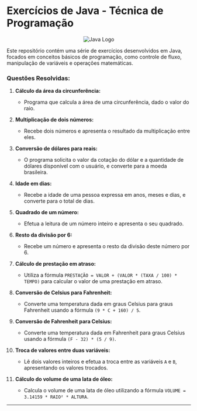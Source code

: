 # Exercícios de Java - Técnica de Programação

<p align="center">
  <img src="https://marcas-logos.net/wp-content/uploads/2020/11/Java-logo-600x336.png" alt="Java Logo">
</p>

Este repositório contém uma série de exercícios desenvolvidos em Java, focados em conceitos básicos de programação, como controle de fluxo, manipulação de variáveis e operações matemáticas.

### Questões Resolvidas:

1. **Cálculo da área da circunferência:**
   - Programa que calcula a área de uma circunferência, dado o valor do raio.

2. **Multiplicação de dois números:**
   - Recebe dois números e apresenta o resultado da multiplicação entre eles.

3. **Conversão de dólares para reais:**
   - O programa solicita o valor da cotação do dólar e a quantidade de dólares disponível com o usuário, e converte para a moeda brasileira.

4. **Idade em dias:**
   - Recebe a idade de uma pessoa expressa em anos, meses e dias, e converte para o total de dias.

5. **Quadrado de um número:**
   - Efetua a leitura de um número inteiro e apresenta o seu quadrado.

6. **Resto da divisão por 6:**
   - Recebe um número e apresenta o resto da divisão deste número por 6.

7. **Cálculo de prestação em atraso:**
   - Utiliza a fórmula `PRESTAÇÃO = VALOR + (VALOR * (TAXA / 100) * TEMPO)` para calcular o valor de uma prestação em atraso.

8. **Conversão de Celsius para Fahrenheit:**
   - Converte uma temperatura dada em graus Celsius para graus Fahrenheit usando a fórmula `(9 * C + 160) / 5`.

9. **Conversão de Fahrenheit para Celsius:**
   - Converte uma temperatura dada em Fahrenheit para graus Celsius usando a fórmula `(F - 32) * (5 / 9)`.

10. **Troca de valores entre duas variáveis:**
    - Lê dois valores inteiros e efetua a troca entre as variáveis `A` e `B`, apresentando os valores trocados.

11. **Cálculo do volume de uma lata de óleo:**
    - Calcula o volume de uma lata de óleo utilizando a fórmula `VOLUME = 3.14159 * RAIO² * ALTURA`.

---
